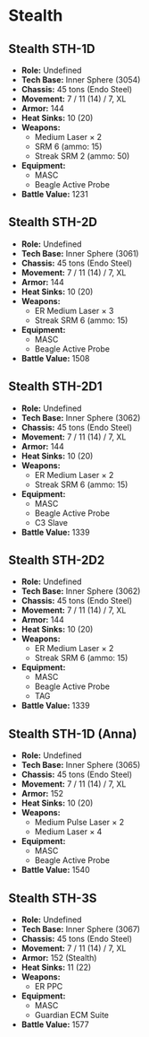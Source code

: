 # Stealth
## Stealth STH-1D
- **Role:** Undefined
- **Tech Base:** Inner Sphere (3054)
- **Chassis:** 45 tons (Endo Steel)
- **Movement:** 7 / 11 (14) / 7, XL
- **Armor:** 144
- **Heat Sinks:** 10 (20)
- **Weapons:**
  - Medium Laser × 2
  - SRM 6 (ammo: 15)
  - Streak SRM 2 (ammo: 50)
- **Equipment:**
  - MASC
  - Beagle Active Probe
- **Battle Value:** 1231

## Stealth STH-2D
- **Role:** Undefined
- **Tech Base:** Inner Sphere (3061)
- **Chassis:** 45 tons (Endo Steel)
- **Movement:** 7 / 11 (14) / 7, XL
- **Armor:** 144
- **Heat Sinks:** 10 (20)
- **Weapons:**
  - ER Medium Laser × 3
  - Streak SRM 6 (ammo: 15)
- **Equipment:**
  - MASC
  - Beagle Active Probe
- **Battle Value:** 1508

## Stealth STH-2D1
- **Role:** Undefined
- **Tech Base:** Inner Sphere (3062)
- **Chassis:** 45 tons (Endo Steel)
- **Movement:** 7 / 11 (14) / 7, XL
- **Armor:** 144
- **Heat Sinks:** 10 (20)
- **Weapons:**
  - ER Medium Laser × 2
  - Streak SRM 6 (ammo: 15)
- **Equipment:**
  - MASC
  - Beagle Active Probe
  - C3 Slave
- **Battle Value:** 1339

## Stealth STH-2D2
- **Role:** Undefined
- **Tech Base:** Inner Sphere (3062)
- **Chassis:** 45 tons (Endo Steel)
- **Movement:** 7 / 11 (14) / 7, XL
- **Armor:** 144
- **Heat Sinks:** 10 (20)
- **Weapons:**
  - ER Medium Laser × 2
  - Streak SRM 6 (ammo: 15)
- **Equipment:**
  - MASC
  - Beagle Active Probe
  - TAG
- **Battle Value:** 1339

## Stealth STH-1D (Anna)
- **Role:** Undefined
- **Tech Base:** Inner Sphere (3065)
- **Chassis:** 45 tons (Endo Steel)
- **Movement:** 7 / 11 (14) / 7, XL
- **Armor:** 152
- **Heat Sinks:** 10 (20)
- **Weapons:**
  - Medium Pulse Laser × 2
  - Medium Laser × 4
- **Equipment:**
  - MASC
  - Beagle Active Probe
- **Battle Value:** 1540

## Stealth STH-3S
- **Role:** Undefined
- **Tech Base:** Inner Sphere (3067)
- **Chassis:** 45 tons (Endo Steel)
- **Movement:** 7 / 11 (14) / 7, XL
- **Armor:** 152 (Stealth)
- **Heat Sinks:** 11 (22)
- **Weapons:**
  - ER PPC
- **Equipment:**
  - MASC
  - Guardian ECM Suite
- **Battle Value:** 1577

